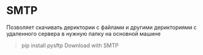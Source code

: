 # SMTP
Позволяет скачивать дериктории с файлами и другими дерикториями с удаленного сервера в нужную папку на основной машине
> pip install pysftp
Download with SMTP
